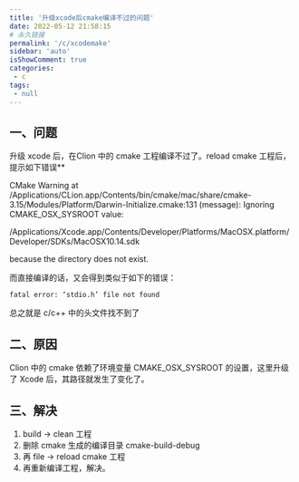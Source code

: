 ```yaml
---
title: '升级xcode后cmake编译不过的问题'
date: 2022-05-12 21:58:15
# 永久链接
permalink: '/c/xcodemake'
sidebar: 'auto'
isShowComment: true
categories:
 - c
tags:
 - null
---
```


## 一、问题


升级 xcode 后，在Clion 中的 cmake 工程编译不过了。reload cmake 工程后，提示如下错误**

CMake Warning at /Applications/CLion.app/Contents/bin/cmake/mac/share/cmake-3.15/Modules/Platform/Darwin-Initialize.cmake:131 (message):
Ignoring CMAKE_OSX_SYSROOT value:

/Applications/Xcode.app/Contents/Developer/Platforms/MacOSX.platform/Developer/SDKs/MacOSX10.14.sdk

because the directory does not exist.

而直接编译的话，又会得到类似于如下的错误：

`fatal error: ‘stdio.h’ file not found`

总之就是 c/c++ 中的头文件找不到了

## 二、原因

Clion 中的 cmake 依赖了环境变量 CMAKE_OSX_SYSROOT 的设置，这里升级了 Xcode 后，其路径就发生了变化了。

## 三、解决

1.   build -> clean 工程
2.   删除 cmake 生成的编译目录 cmake-build-debug
3.   再 file -> reload cmake 工程
4.   再重新编译工程，解决。

